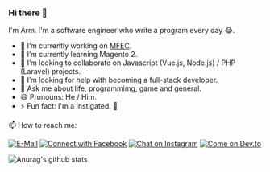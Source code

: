 ### Hi there 👋 

I'm Arm. I'm a software engineer who write a program every day 😂.

- 🔭 I’m currently working on [MFEC](https://www.mfec.co.th/).
- 🌱 I’m currently learning Magento 2.
- 👯 I’m looking to collaborate on Javascript (Vue.js, Node.js) / PHP (Laravel) projects.
- 🤔 I’m looking for help with becoming a full-stack developer.
- 💬 Ask me about life, programmimg, game and general.
- 😄 Pronouns: He / Him.
- ⚡ Fun fact: I'm a Instigated. 🤣

📫 How to reach me: 

[![E-Mail](https://img.shields.io/badge/--email?label=E-mail&logo=Gmail&style=social)](mailto:sirawit.aarm@gmail.comm) 
[![Connect with Facebook](https://img.shields.io/badge/--facebook?label=Facebook&logo=Facebook&style=social)](https://www.facebook.com/arm.sirawit.75)
[![Chat on Instagram](https://img.shields.io/badge/--instagram?label=Instagram&logo=Instagram&style=social)](https://www.instagram.com/armsirawitt/)
[![Come on Dev.to](https://img.shields.io/badge/--devto?label=Dev.to&logo=Dev.to&style=social)](https://dev.to/sirawit)

![Anurag's github stats](https://github-readme-stats.vercel.app/api?username=armsasmart&show_icons=true&theme=radical)


<!--
**armsasmart/armsasmart** is a ✨ _special_ ✨ repository because its `README.md` (this file) appears on your GitHub profile.

Here are some ideas to get you started:

- 🔭 I’m currently working on ...
- 🌱 I’m currently learning ...
- 👯 I’m looking to collaborate on ...
- 🤔 I’m looking for help with ...
- 💬 Ask me about ...
- 📫 How to reach me: ...
- 😄 Pronouns: ...
- ⚡ Fun fact: ...
-->

